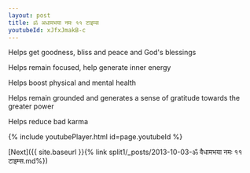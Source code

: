```yaml
---
layout: post
title: ॐ अधामभया नमः ११ टाइम्स
youtubeId: xJfxJmakB-c
---
```

 
 
Helps get goodness, bliss and peace and God's blessings
 
Helps remain focused, help generate inner energy 
 
Helps boost physical and mental health 
 
Helps remain grounded and generates a sense of gratitude towards the greater power 
 
Helps reduce bad karma
 
 
 
 


{% include youtubePlayer.html id=page.youtubeId %}
 
[Next]({{ site.baseurl }}{% link  split1/_posts/2013-10-03-ॐ वैधामभया नमः ११ टाइम्स.md%})
 
